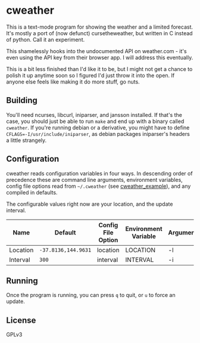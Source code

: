 # cweather

This is a text-mode program for showing the weather and a limited forecast.
It's mostly a port of (now defunct) cursetheweather, but written in C instead
of python. Call it an experiment.

This shamelessly hooks into the undocumented API on weather.com - it's even
using the API key from their browser app. I will address this eventually.

This is a bit less finished than I'd like it to be, but I might not get a
chance to polish it up anytime soon so I figured I'd just throw it into the
open. If anyone else feels like making it do more stuff, go nuts.

## Building

You'll need ncurses, libcurl, iniparser, and jansson installed. If that's the
case, you should just be able to run `make` and end up with a binary called
`cweather`. If you're running debian or a derivative, you might have to define
`CFLAGS=-I/usr/include/iniparser`, as debian packages iniparser's headers a
little strangely.

## Configuration

cweather reads configuration variables in four ways. In descending order of
precedence these are command line arguments, environment variables, config
file options read from `~/.cweather` (see
[cweather_example](./cweather_example)), and any compiled in defaults.

The configurable values right now are your location, and the update interval.

| Name     | Default             | Config File Option | Environment Variable | Argument |
| -------- | ------------------- | ------------------ | -------------------- | -------- |
| Location | `-37.8136,144.9631` | location           | LOCATION             | -l       |
| Interval | `300`               | interval           | INTERVAL             | -i       |

## Running

Once the program is running, you can press `q` to quit, or `u` to force an
update.

## License

GPLv3
